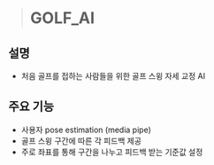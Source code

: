 ># GOLF_AI 

## 설명 
- 처음 골프를 접하는 사람들을 위한 골프 스윙 자세 교정 AI 
## 주요 기능
- 사용자 pose estimation (media pipe)
- 골프 스윙 구간에 따른 각 피드백 제공
- 주로 좌표를 통해 구간을 나누고 피드백 받는 기준값 설정